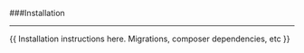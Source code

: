 ###Installation

----------

{{ Installation instructions here.   Migrations, composer dependencies, etc }}